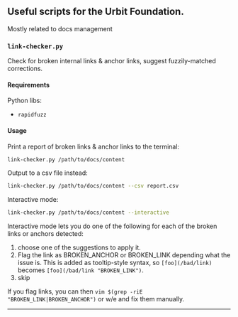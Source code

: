 ## Useful scripts for the Urbit Foundation.

Mostly related to docs management

### `link-checker.py`

Check for broken internal links & anchor links, suggest fuzzily-matched corrections.

#### Requirements

Python libs:
- `rapidfuzz`

#### Usage

Print a report of broken links & anchor links to the terminal:

```sh
link-checker.py /path/to/docs/content
```

Output to a csv file instead:

```sh
link-checker.py /path/to/docs/content --csv report.csv
```

Interactive mode:

```sh
link-checker.py /path/to/docs/content --interactive
```

Interactive mode lets you do one of the following for each of the broken links or anchors detected:

1. choose one of the suggestions to apply it.
2. Flag the link as BROKEN_ANCHOR or BROKEN_LINK depending what the issue is. This is added as tooltip-style syntax, so `[foo](/bad/link)` becomes `[foo](/bad/link "BROKEN_LINK")`.
3. skip

If you flag links, you can then `vim $(grep -riE "BROKEN_LINK|BROKEN_ANCHOR")` or w/e and fix them manually.

---
